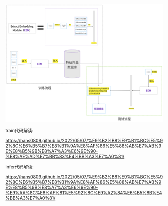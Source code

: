 ![](solve.png)


train代码解读:

https://hans0809.github.io/2022/05/07/%E9%B2%B8%E9%B1%BC%E5%92%8C%E6%B5%B7%E8%B1%9A%E8%AF%86%E5%88%AB%E7%AB%9E%E8%B5%9B%E8%A7%A3%E6%9E%90-%E8%AE%AD%E7%BB%83%E4%BB%A3%E7%A0%81/

infer代码解读: 

https://hans0809.github.io/2022/05/07/%E9%B2%B8%E9%B1%BC%E5%92%8C%E6%B5%B7%E8%B1%9A%E8%AF%86%E5%88%AB%E7%AB%9E%E8%B5%9B%E8%A7%A3%E6%9E%90-%E9%AA%8C%E8%AF%81%E5%92%8C%E9%A2%84%E6%B5%8B%E4%BB%A3%E7%A0%81/